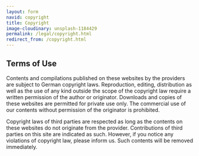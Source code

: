 ```yaml
---
layout: form
navid: copyright
title: Copyright
image-cloudinary: unsplash-1184429
permalink: /legal/copyright.html
redirect_from: /copyright.html
---
```


## Terms of Use

Contents and compilations published on these websites by the providers are
subject to German copyright laws. Reproduction, editing, distribution as well as
the use of any kind outside the scope of the copyright law require a written
permission of the author or originator. Downloads and copies of these websites
are permitted for private use only. The commercial use of our contents without
permission of the originator is prohibited.

Copyright laws of third parties are respected as long as the contents on these
websites do not originate from the provider. Contributions of third parties on
this site are indicated as such. However, if you notice any violations of
copyright law, please inform us. Such contents will be removed immediately.
